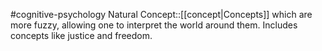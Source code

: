 #cognitive-psychology 
Natural Concept::[[concept|Concepts]] which are more fuzzy, allowing one to interpret the world around them. Includes concepts like justice and freedom.
<!--SR:!2024-04-16,7,250-->